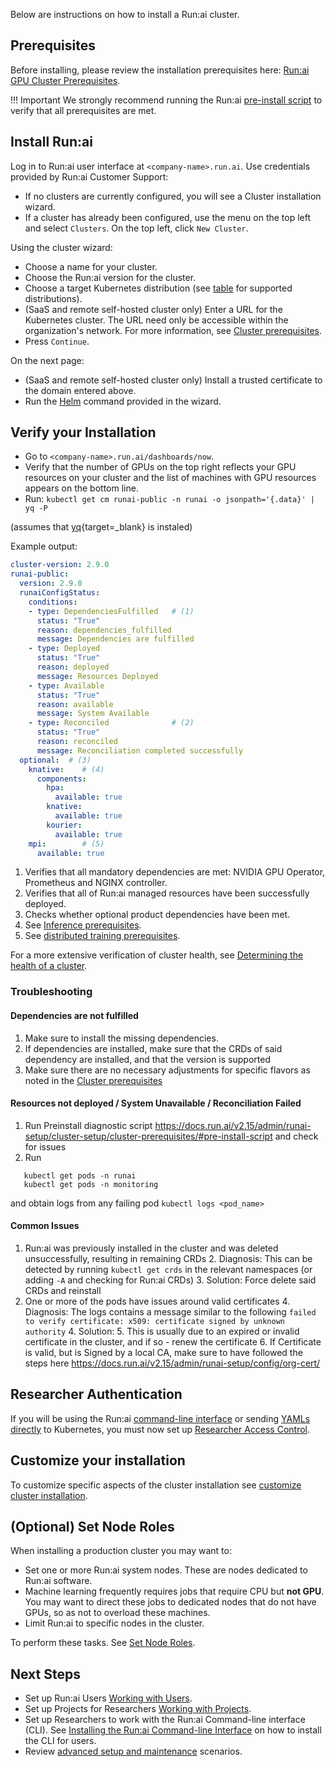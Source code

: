 Below are instructions on how to install a Run:ai cluster.

## Prerequisites
Before installing, please review the installation prerequisites here: [Run:ai GPU Cluster Prerequisites](cluster-prerequisites.md).


!!! Important
    We strongly recommend running the Run:ai [pre-install script](cluster-prerequisites.md#pre-install-script) to verify that all prerequisites are met.

## Install Run:ai

Log in to Run:ai user interface at `<company-name>.run.ai`. Use credentials provided by Run:ai Customer Support:

*   If no clusters are currently configured, you will see a Cluster installation wizard.
*   If a cluster has already been configured, use the menu on the top left and select `Clusters`. On the top left, click `New Cluster`.

Using the cluster wizard:

* Choose a name for your cluster.
* Choose the Run:ai version for the cluster.
* Choose a target Kubernetes distribution (see [table](cluster-prerequisites.md#kubernetes) for supported distributions).
* (SaaS and remote self-hosted cluster only) Enter a URL for the Kubernetes cluster. The URL need only be accessible within the organization's network. For more information, see [Cluster prerequisites](cluster-prerequisites.md#cluster-url).
* Press `Continue`.

On the next page:

* (SaaS and remote self-hosted cluster only) Install a trusted certificate to the domain entered above.
*  Run the [Helm](https://helm.sh/docs/intro/install/) command provided in the wizard.


## Verify your Installation

* Go to `<company-name>.run.ai/dashboards/now`.
* Verify that the number of GPUs on the top right reflects your GPU resources on your cluster and the list of machines with GPU resources appears on the bottom line.
* Run: `kubectl get cm runai-public -n runai -o jsonpath='{.data}' | yq -P`

(assumes that [yq](https://mikefarah.gitbook.io/yq/v/v3.x/){target=_blank} is instaled)

Example output:

``` YAML
cluster-version: 2.9.0
runai-public: 
  version: 2.9.0
  runaiConfigStatus:
    conditions:
    - type: DependenciesFulfilled   # (1)
      status: "True"
      reason: dependencies_fulfilled
      message: Dependencies are fulfilled
    - type: Deployed               
      status: "True"
      reason: deployed
      message: Resources Deployed
    - type: Available
      status: "True"
      reason: available
      message: System Available
    - type: Reconciled              # (2)
      status: "True"
      reason: reconciled
      message: Reconciliation completed successfully
  optional:  # (3)
    knative:    # (4)  
      components:
        hpa:
          available: true
        knative:
          available: true
        kourier:
          available: true
    mpi:        # (5) 
      available: true
```

1. Verifies that all mandatory dependencies are met: NVIDIA GPU Operator, Prometheus and NGINX controller.
2. Verifies that all of Run:ai managed resources have been successfully deployed.
3. Checks whether optional product dependencies have been met.
4. See [Inference prerequisites](cluster-prerequisites.md#inference).
5. See [distributed training prerequisites](cluster-prerequisites.md#distributed-training).

For a more extensive verification of cluster health, see [Determining the health of a cluster](../../troubleshooting/cluster-health-check.md).

### Troubleshooting
#### Dependencies are not fulfilled
1. Make sure to install the missing dependencies.
2. If dependencies are installed, make sure that the CRDs of said dependency are installed, and that the version is supported
3. Make sure there are no necessary adjustments for specific flavors as noted in the [Cluster prerequisites](cluster-prerequisites.md)

#### Resources not deployed / System Unavailable / Reconciliation Failed
1. Run Preinstall diagnostic script https://docs.run.ai/v2.15/admin/runai-setup/cluster-setup/cluster-prerequisites/#pre-install-script and check for issues
2. Run
```
   kubectl get pods -n runai
   kubectl get pods -n monitoring
```
and obtain logs from any failing pod `kubectl logs <pod_name>`

#### Common Issues
1. Run:ai was previously installed in the cluster and was deleted unsuccessfully, resulting in remaining CRDs
    2. Diagnosis: This can be detected by running `kubectl get crds` in the relevant namespaces (or adding `-A` and checking for Run:ai CRDs)
    3. Solution: Force delete said CRDs and reinstall
3. One or more of the pods have issues around valid certificates
    4. Diagnosis: The logs contains a message similar to the following `failed to verify certificate: x509: certificate signed by unknown authority`
    4. Solution:
        5. This is usually due to an expired or invalid certificate in the cluster, and if so - renew the certificate
        6. If Certificate is valid, but is Signed by a local CA, make sure to have followed the steps here https://docs.run.ai/v2.15/admin/runai-setup/config/org-cert/

## Researcher Authentication

If you will be using the Run:ai [command-line interface](../../researcher-setup/cli-install.md) or sending [YAMLs directly](../../../developer/cluster-api/submit-yaml.md) to Kubernetes, you must now set up [Researcher Access Control](../authentication/researcher-authentication.md).

## Customize your installation

To customize specific aspects of the cluster installation see [customize cluster installation](customize-cluster-install.md).

## (Optional) Set Node Roles

When installing a production cluster you may want to:

* Set one or more Run:ai system nodes. These are nodes dedicated to Run:ai software.
* Machine learning frequently requires jobs that require CPU but __not GPU__. You may want to direct these jobs to dedicated nodes that do not have GPUs, so as not to overload these machines.
* Limit Run:ai to specific nodes in the cluster.

To perform these tasks. See [Set Node Roles](../config/node-roles.md).

## Next Steps

* Set up Run:ai Users [Working with Users](../../admin-ui-setup/admin-ui-users.md).
* Set up Projects for Researchers [Working with Projects](../../admin-ui-setup/project-setup.md).
* Set up Researchers to work with the Run:ai Command-line interface (CLI). See  [Installing the Run:ai Command-line Interface](../../researcher-setup/cli-install.md) on how to install the CLI for users.
* Review [advanced setup and maintenance](../config/overview.md) scenarios.